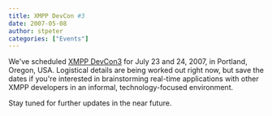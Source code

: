 ```yaml
---
title: XMPP DevCon #3
date: 2007-05-08
author: stpeter
categories: ["Events"]
---
```


We've scheduled [XMPP DevCon3](http://wiki.jabber.org/index.php/DevCon) for July 23 and 24, 2007, in Portland, Oregon, USA. Logistical details are being worked out right now, but save the dates if you're interested in brainstorming real-time applications with other XMPP developers in an informal, technology-focused environment.

Stay tuned for further updates in the near future.
